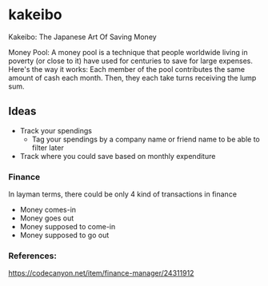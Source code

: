 # kakeibo

Kakeibo: The Japanese Art Of Saving Money


Money Pool: A money pool is a technique that people worldwide living in poverty (or close to it) have used for centuries to save for large expenses. Here's the way it works: Each member of the pool contributes the same amount of cash each month. Then, they each take turns receiving the lump sum.

## Ideas

- Track your spendings
  - Tag your spendings by a company name or friend name to be able to filter later
- Track where you could save based on monthly expenditure

### Finance

  In layman terms, there could be only 4 kind of transactions in finance
  
  - Money comes-in
  - Money goes out
  - Money supposed to come-in
  - Money supposed to go out
  
  
### References: 

https://codecanyon.net/item/finance-manager/24311912
